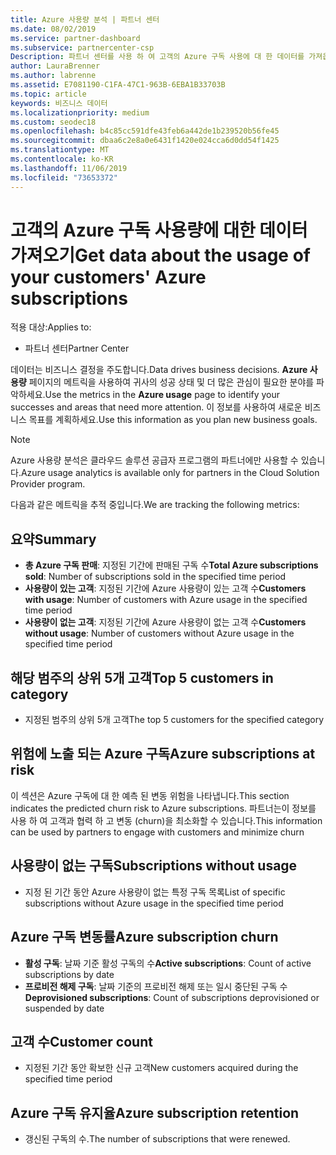 ```yaml
---
title: Azure 사용량 분석 | 파트너 센터
ms.date: 08/02/2019
ms.service: partner-dashboard
ms.subservice: partnercenter-csp
Description: 파트너 센터를 사용 하 여 고객의 Azure 구독 사용에 대 한 데이터를 가져옵니다.
author: LauraBrenner
ms.author: labrenne
ms.assetid: E7081190-C1FA-47C1-963B-6EBA1B33703B
ms.topic: article
keywords: 비즈니스 데이터
ms.localizationpriority: medium
ms.custom: seodec18
ms.openlocfilehash: b4c85cc591dfe43feb6a442de1b239520b56fe45
ms.sourcegitcommit: dbaa6c2e8a0e6431f1420e024cca6d0dd54f1425
ms.translationtype: MT
ms.contentlocale: ko-KR
ms.lasthandoff: 11/06/2019
ms.locfileid: "73653372"
---
```

# <a name="get-data-about-the-usage-of-your-customers-azure-subscriptions"></a><span data-ttu-id="8fb09-104">고객의 Azure 구독 사용량에 대한 데이터 가져오기</span><span class="sxs-lookup"><span data-stu-id="8fb09-104">Get data about the usage of your customers' Azure subscriptions</span></span>

<span data-ttu-id="8fb09-105">적용 대상:</span><span class="sxs-lookup"><span data-stu-id="8fb09-105">Applies to:</span></span>

- <span data-ttu-id="8fb09-106">파트너 센터</span><span class="sxs-lookup"><span data-stu-id="8fb09-106">Partner Center</span></span>

<span data-ttu-id="8fb09-107">데이터는 비즈니스 결정을 주도합니다.</span><span class="sxs-lookup"><span data-stu-id="8fb09-107">Data drives business decisions.</span></span> <span data-ttu-id="8fb09-108">**Azure 사용량** 페이지의 메트릭을 사용하여 귀사의 성공 상태 및 더 많은 관심이 필요한 분야를 파악하세요.</span><span class="sxs-lookup"><span data-stu-id="8fb09-108">Use the metrics in the **Azure usage** page to identify your successes and areas that need more attention.</span></span> <span data-ttu-id="8fb09-109">이 정보를 사용하여 새로운 비즈니스 목표를 계획하세요.</span><span class="sxs-lookup"><span data-stu-id="8fb09-109">Use this information as you plan new business goals.</span></span>

> [!NOTE]
> <span data-ttu-id="8fb09-110">Azure 사용량 분석은 클라우드 솔루션 공급자 프로그램의 파트너에만 사용할 수 있습니다.</span><span class="sxs-lookup"><span data-stu-id="8fb09-110">Azure usage  analytics is available only for partners in the Cloud Solution Provider program.</span></span>

<span data-ttu-id="8fb09-111">다음과 같은 메트릭을 추적 중입니다.</span><span class="sxs-lookup"><span data-stu-id="8fb09-111">We are tracking the following metrics:</span></span>

## <a name="summary"></a><span data-ttu-id="8fb09-112">요약</span><span class="sxs-lookup"><span data-stu-id="8fb09-112">Summary</span></span>

- <span data-ttu-id="8fb09-113">**총 Azure 구독 판매**: 지정된 기간에 판매된 구독 수</span><span class="sxs-lookup"><span data-stu-id="8fb09-113">**Total Azure subscriptions sold**: Number of subscriptions sold in the specified time period</span></span>  
- <span data-ttu-id="8fb09-114">**사용량이 있는 고객**: 지정된 기간에 Azure 사용량이 있는 고객 수</span><span class="sxs-lookup"><span data-stu-id="8fb09-114">**Customers with usage**: Number of customers with Azure usage in the specified time period</span></span>  
- <span data-ttu-id="8fb09-115">**사용량이 없는 고객**: 지정된 기간에 Azure 사용량이 없는 고객 수</span><span class="sxs-lookup"><span data-stu-id="8fb09-115">**Customers without usage**: Number of customers without Azure usage in the specified time period</span></span>  

## <a name="top-5-customers-in-category"></a><span data-ttu-id="8fb09-116">해당 범주의 상위 5개 고객</span><span class="sxs-lookup"><span data-stu-id="8fb09-116">Top 5 customers in category</span></span>

- <span data-ttu-id="8fb09-117">지정된 범주의 상위 5개 고객</span><span class="sxs-lookup"><span data-stu-id="8fb09-117">The top 5 customers for the specified category</span></span>  

## <a name="azure-subscriptions-at-risk"></a><span data-ttu-id="8fb09-118">위험에 노출 되는 Azure 구독</span><span class="sxs-lookup"><span data-stu-id="8fb09-118">Azure subscriptions at risk</span></span>

<span data-ttu-id="8fb09-119">이 섹션은 Azure 구독에 대 한 예측 된 변동 위험을 나타냅니다.</span><span class="sxs-lookup"><span data-stu-id="8fb09-119">This section indicates the predicted churn risk to Azure subscriptions.</span></span> <span data-ttu-id="8fb09-120">파트너는이 정보를 사용 하 여 고객과 협력 하 고 변동 (churn)을 최소화할 수 있습니다.</span><span class="sxs-lookup"><span data-stu-id="8fb09-120">This information can be used by partners to engage with customers and minimize churn</span></span>

## <a name="subscriptions-without-usage"></a><span data-ttu-id="8fb09-121">사용량이 없는 구독</span><span class="sxs-lookup"><span data-stu-id="8fb09-121">Subscriptions without usage</span></span>

- <span data-ttu-id="8fb09-122">지정 된 기간 동안 Azure 사용량이 없는 특정 구독 목록</span><span class="sxs-lookup"><span data-stu-id="8fb09-122">List of specific subscriptions without Azure usage in the specified time period</span></span>  

## <a name="azure-subscription-churn"></a><span data-ttu-id="8fb09-123">Azure 구독 변동률</span><span class="sxs-lookup"><span data-stu-id="8fb09-123">Azure subscription churn</span></span>

- <span data-ttu-id="8fb09-124">**활성 구독**: 날짜 기준 활성 구독의 수</span><span class="sxs-lookup"><span data-stu-id="8fb09-124">**Active subscriptions**: Count of active subscriptions by date</span></span>  
- <span data-ttu-id="8fb09-125">**프로비전 해제 구독**: 날짜 기준의 프로비전 해제 또는 일시 중단된 구독 수</span><span class="sxs-lookup"><span data-stu-id="8fb09-125">**Deprovisioned subscriptions**: Count of subscriptions deprovisioned or suspended by date</span></span>  

## <a name="customer-count"></a><span data-ttu-id="8fb09-126">고객 수</span><span class="sxs-lookup"><span data-stu-id="8fb09-126">Customer count</span></span>

- <span data-ttu-id="8fb09-127">지정된 기간 동안 확보한 신규 고객</span><span class="sxs-lookup"><span data-stu-id="8fb09-127">New customers acquired during the specified time period</span></span>  

## <a name="azure-subscription-retention"></a><span data-ttu-id="8fb09-128">Azure 구독 유지율</span><span class="sxs-lookup"><span data-stu-id="8fb09-128">Azure subscription retention</span></span>

- <span data-ttu-id="8fb09-129">갱신된 구독의 수.</span><span class="sxs-lookup"><span data-stu-id="8fb09-129">The number of subscriptions that were renewed.</span></span>
